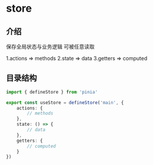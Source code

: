 # store

## 介绍

保存全局状态与业务逻辑
可被任意读取

1.actions => methods
2.state => data
3.getters => computed

## 目录结构

```ts
import { defineStore } from 'pinia'

export const useStore = defineStore('main', {
    actions: {
        // methods
    },
    state: () => {
        // data
    },
    getters: {
        // computed
    }
})
```
